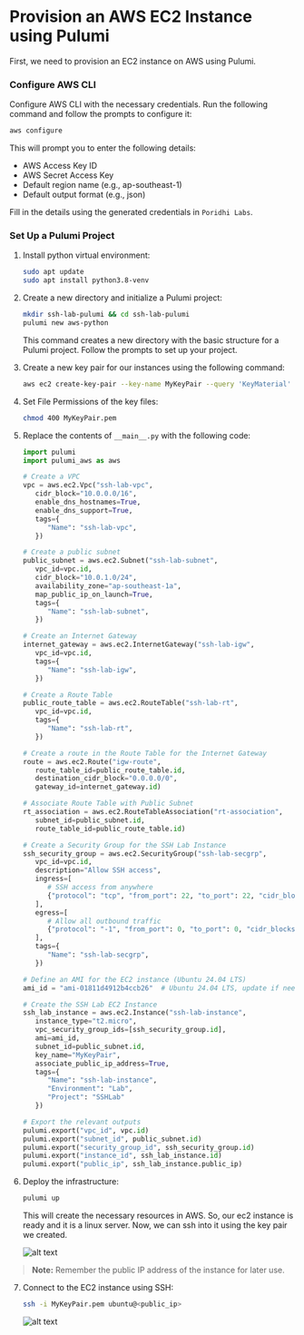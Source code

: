 # Provision an AWS EC2 Instance using Pulumi

First, we need to provision an EC2 instance on AWS using Pulumi.

### Configure AWS CLI

Configure AWS CLI with the necessary credentials. Run the following command and follow the prompts to configure it:

```bash
aws configure
```

This will prompt you to enter the following details:

- AWS Access Key ID
- AWS Secret Access Key
- Default region name (e.g., ap-southeast-1)
- Default output format (e.g., json)

Fill in the details using the generated credentials in `Poridhi Labs`.

### Set Up a Pulumi Project

1. Install python virtual environment:

   ```bash
   sudo apt update
   sudo apt install python3.8-venv
   ```

2. Create a new directory and initialize a Pulumi project:

   ```bash
   mkdir ssh-lab-pulumi && cd ssh-lab-pulumi
   pulumi new aws-python
   ```

   This command creates a new directory with the basic structure for a Pulumi project. Follow the prompts to set up your project.

3. Create a new key pair for our instances using the following command:

   ```bash
   aws ec2 create-key-pair --key-name MyKeyPair --query 'KeyMaterial' --output text > MyKeyPair.pem
   ```

4. Set File Permissions of the key files:

   ```bash
   chmod 400 MyKeyPair.pem
   ```

5. Replace the contents of `__main__.py` with the following code:

   ```python
   import pulumi
   import pulumi_aws as aws

   # Create a VPC
   vpc = aws.ec2.Vpc("ssh-lab-vpc",
      cidr_block="10.0.0.0/16",
      enable_dns_hostnames=True,
      enable_dns_support=True,
      tags={
         "Name": "ssh-lab-vpc",
      })

   # Create a public subnet
   public_subnet = aws.ec2.Subnet("ssh-lab-subnet",
      vpc_id=vpc.id,
      cidr_block="10.0.1.0/24",
      availability_zone="ap-southeast-1a",
      map_public_ip_on_launch=True,
      tags={
         "Name": "ssh-lab-subnet",
      })

   # Create an Internet Gateway
   internet_gateway = aws.ec2.InternetGateway("ssh-lab-igw",
      vpc_id=vpc.id,
      tags={
         "Name": "ssh-lab-igw",
      })

   # Create a Route Table
   public_route_table = aws.ec2.RouteTable("ssh-lab-rt",
      vpc_id=vpc.id,
      tags={
         "Name": "ssh-lab-rt",
      })

   # Create a route in the Route Table for the Internet Gateway
   route = aws.ec2.Route("igw-route",
      route_table_id=public_route_table.id,
      destination_cidr_block="0.0.0.0/0",
      gateway_id=internet_gateway.id)

   # Associate Route Table with Public Subnet
   rt_association = aws.ec2.RouteTableAssociation("rt-association",
      subnet_id=public_subnet.id,
      route_table_id=public_route_table.id)

   # Create a Security Group for the SSH Lab Instance
   ssh_security_group = aws.ec2.SecurityGroup("ssh-lab-secgrp",
      vpc_id=vpc.id,
      description="Allow SSH access",
      ingress=[
         # SSH access from anywhere
         {"protocol": "tcp", "from_port": 22, "to_port": 22, "cidr_blocks": ["0.0.0.0/0"]}
      ],
      egress=[
         # Allow all outbound traffic
         {"protocol": "-1", "from_port": 0, "to_port": 0, "cidr_blocks": ["0.0.0.0/0"]}
      ],
      tags={
         "Name": "ssh-lab-secgrp",
      })

   # Define an AMI for the EC2 instance (Ubuntu 24.04 LTS)
   ami_id = "ami-01811d4912b4ccb26"  # Ubuntu 24.04 LTS, update if needed for your region

   # Create the SSH Lab EC2 Instance
   ssh_lab_instance = aws.ec2.Instance("ssh-lab-instance",
      instance_type="t2.micro",
      vpc_security_group_ids=[ssh_security_group.id],
      ami=ami_id,
      subnet_id=public_subnet.id,
      key_name="MyKeyPair",
      associate_public_ip_address=True,
      tags={
         "Name": "ssh-lab-instance",
         "Environment": "Lab",
         "Project": "SSHLab"
      })

   # Export the relevant outputs
   pulumi.export("vpc_id", vpc.id)
   pulumi.export("subnet_id", public_subnet.id)
   pulumi.export("security_group_id", ssh_security_group.id)
   pulumi.export("instance_id", ssh_lab_instance.id)
   pulumi.export("public_ip", ssh_lab_instance.public_ip)
   ```

6. Deploy the infrastructure:

   ```bash
   pulumi up
   ```

   This will create the necessary resources in AWS.
   So, our ec2 instance is ready and it is a linux server. Now, we can ssh into it using the key pair we created.

   ![alt text](image.png)

>**Note:** Remember the public IP address of the instance for later use.

7. Connect to the EC2 instance using SSH:

   ```bash
   ssh -i MyKeyPair.pem ubuntu@<public_ip>
   ```

   ![alt text](image-1.png)